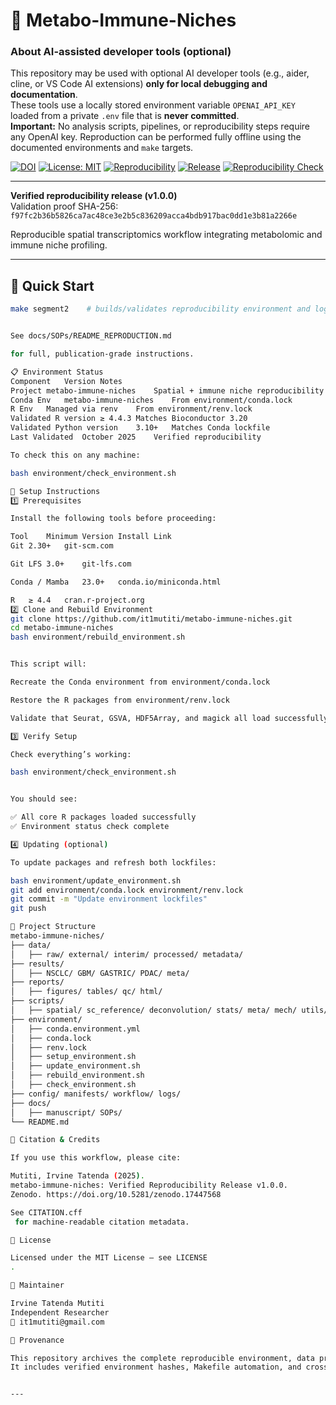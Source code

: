 # 🧬 Metabo-Immune-Niches

### About AI-assisted developer tools (optional)

This repository may be used with optional AI developer tools (e.g., aider, cline, or VS Code AI extensions) **only for local debugging and documentation**.  
These tools use a locally stored environment variable `OPENAI_API_KEY` loaded from a private `.env` file that is **never committed**.  
**Important:** No analysis scripts, pipelines, or reproducibility steps require any OpenAI key. Reproduction can be performed fully offline using the documented environments and `make` targets.


[![DOI](https://zenodo.org/badge/DOI/10.5281/zenodo.17447568.svg)](https://doi.org/10.5281/zenodo.17447568)
[![License: MIT](https://img.shields.io/badge/License-MIT-blue.svg)](LICENSE)
[![Reproducibility](https://img.shields.io/badge/Reproducibility-Verified-success)](https://zenodo.org/records/17447568)
[![Release](https://img.shields.io/github/v/release/it1mutiti/metabo-immune-niches)](https://github.com/it1mutiti/metabo-immune-niches/releases)
[![Reproducibility Check](https://github.com/it1mutiti/metabo-immune-niches/actions/workflows/reproducibility.yml/badge.svg)](https://github.com/it1mutiti/metabo-immune-niches/actions/workflows/reproducibility.yml)

---

**Verified reproducibility release (v1.0.0)**  
Validation proof SHA-256: `f97fc2b36b5826ca7ac48ce3e2b5c836209acca4bdb917bac0dd1e3b81a2266e`

Reproducible spatial transcriptomics workflow integrating metabolomic and immune niche profiling.

---

## 🚀 Quick Start

```bash
make segment2    # builds/validates reproducibility environment and logs


See docs/SOPs/README_REPRODUCTION.md

for full, publication-grade instructions.

📋 Environment Status
Component	Version	Notes
Project	metabo-immune-niches	Spatial + immune niche reproducibility pipeline
Conda Env	metabo-immune-niches	From environment/conda.lock
R Env	Managed via renv	From environment/renv.lock
Validated R version	≥ 4.4.3	Matches Bioconductor 3.20
Validated Python version	3.10+	Matches Conda lockfile
Last Validated	October 2025	Verified reproducibility

To check this on any machine:

bash environment/check_environment.sh

🧩 Setup Instructions
1️⃣ Prerequisites

Install the following tools before proceeding:

Tool	Minimum Version	Install Link
Git	2.30+	git-scm.com

Git LFS	3.0+	git-lfs.com

Conda / Mamba	23.0+	conda.io/miniconda.html

R	≥ 4.4	cran.r-project.org
2️⃣ Clone and Rebuild Environment
git clone https://github.com/it1mutiti/metabo-immune-niches.git
cd metabo-immune-niches
bash environment/rebuild_environment.sh


This script will:

Recreate the Conda environment from environment/conda.lock

Restore the R packages from environment/renv.lock

Validate that Seurat, GSVA, HDF5Array, and magick all load successfully

3️⃣ Verify Setup

Check everything’s working:

bash environment/check_environment.sh


You should see:

✅ All core R packages loaded successfully
✅ Environment status check complete

4️⃣ Updating (optional)

To update packages and refresh both lockfiles:

bash environment/update_environment.sh
git add environment/conda.lock environment/renv.lock
git commit -m "Update environment lockfiles"
git push

📂 Project Structure
metabo-immune-niches/
├── data/
│   ├── raw/ external/ interim/ processed/ metadata/
├── results/
│   ├── NSCLC/ GBM/ GASTRIC/ PDAC/ meta/
├── reports/
│   ├── figures/ tables/ qc/ html/
├── scripts/
│   ├── spatial/ sc_reference/ deconvolution/ stats/ meta/ mech/ utils/
├── environment/
│   ├── conda.environment.yml
│   ├── conda.lock
│   ├── renv.lock
│   ├── setup_environment.sh
│   ├── update_environment.sh
│   ├── rebuild_environment.sh
│   ├── check_environment.sh
├── config/ manifests/ workflow/ logs/
├── docs/
│   ├── manuscript/ SOPs/
└── README.md

🧠 Citation & Credits

If you use this workflow, please cite:

Mutiti, Irvine Tatenda (2025).
metabo-immune-niches: Verified Reproducibility Release v1.0.0.
Zenodo. https://doi.org/10.5281/zenodo.17447568

See CITATION.cff
 for machine-readable citation metadata.

🧰 License

Licensed under the MIT License — see LICENSE
.

🧪 Maintainer

Irvine Tatenda Mutiti
Independent Researcher
📧 it1mutiti@gmail.com

🧾 Provenance

This repository archives the complete reproducible environment, data provenance, and validation workflow for the metabo-immune-niches study.
It includes verified environment hashes, Makefile automation, and cross-language audit trails for computational reproducibility.


---
